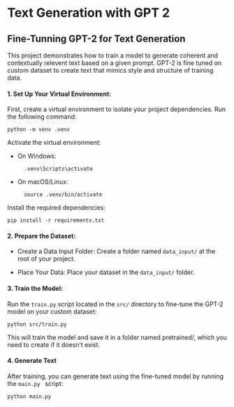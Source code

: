 # Text Generation with GPT 2
## Fine-Tunning GPT-2 for Text Generation

This project demonstrates how to train a model to generate coherent and contextually relevent text based on a given prompt. GPT-2 is fine tuned on custom dataset to create text that mimics style and structure of training data. 

#### 1. Set Up Your Virtual Environment:

First, create a virtual environment to isolate your project dependencies. Run the following command:

    python -m venv .venv

Activate the virtual environment:

- On Windows:

        .venv\Scripts\activate

- On macOS/Linux:
        
        source .venv/bin/activate

Install the required dependencies:

    pip install -r requirements.txt

#### 2. Prepare the Dataset:

- Create a Data Input Folder: Create a folder named `data_input/` at the root of your project.

- Place Your Data: Place your dataset in the `data_input/` folder.

#### 3. Train the Model:

Run the `train.py` script located in the `src/` directory to fine-tune the GPT-2 model on your custom dataset:
    
    python src/train.py

This will train the model and save it in a folder named pretrained/, which you need to create if it doesn’t exist.

#### 4. Generate Text

After training, you can generate text using the fine-tuned model by running the `main.py ` script:

    python main.py
